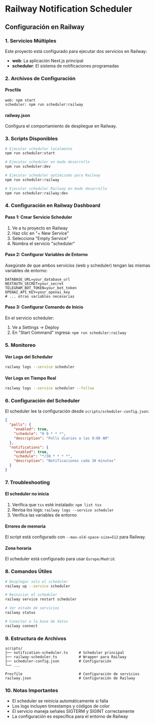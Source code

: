 # Railway Notification Scheduler

## Configuración en Railway

### 1. Servicios Múltiples

Este proyecto está configurado para ejecutar dos servicios en Railway:

- **web**: La aplicación Next.js principal
- **scheduler**: El sistema de notificaciones programadas

### 2. Archivos de Configuración

#### Procfile
```
web: npm start
scheduler: npm run scheduler:railway
```

#### railway.json
Configura el comportamiento de despliegue en Railway.

### 3. Scripts Disponibles

```bash
# Ejecutar scheduler localmente
npm run scheduler:start

# Ejecutar scheduler en modo desarrollo
npm run scheduler:dev

# Ejecutar scheduler optimizado para Railway
npm run scheduler:railway

# Ejecutar scheduler Railway en modo desarrollo
npm run scheduler:railway:dev
```

### 4. Configuración en Railway Dashboard

#### Paso 1: Crear Servicio Scheduler
1. Ve a tu proyecto en Railway
2. Haz clic en "+ New Service"
3. Selecciona "Empty Service"
4. Nombra el servicio "scheduler"

#### Paso 2: Configurar Variables de Entorno
Asegúrate de que ambos servicios (web y scheduler) tengan las mismas variables de entorno:

```env
DATABASE_URL=your_database_url
NEXTAUTH_SECRET=your_secret
TELEGRAM_BOT_TOKEN=your_bot_token
OPENAI_API_KEY=your_openai_key
# ... otras variables necesarias
```

#### Paso 3: Configurar Comando de Inicio
En el servicio scheduler:
1. Ve a Settings → Deploy
2. En "Start Command" ingresa: `npm run scheduler:railway`

### 5. Monitoreo

#### Ver Logs del Scheduler
```bash
railway logs --service scheduler
```

#### Ver Logs en Tiempo Real
```bash
railway logs --service scheduler --follow
```

### 6. Configuración del Scheduler

El scheduler lee la configuración desde `scripts/scheduler-config.json`:

```json
{
  "polls": {
    "enabled": true,
    "schedule": "0 9 * * *",
    "description": "Polls diarios a las 9:00 AM"
  },
  "notifications": {
    "enabled": true,
    "schedule": "*/30 * * * *",
    "description": "Notificaciones cada 30 minutos"
  }
}
```

### 7. Troubleshooting

#### El scheduler no inicia
1. Verifica que `tsx` esté instalado: `npm list tsx`
2. Revisa los logs: `railway logs --service scheduler`
3. Verifica las variables de entorno

#### Errores de memoria
El script está configurado con `--max-old-space-size=512` para Railway.

#### Zona horaria
El scheduler está configurado para usar `Europe/Madrid`.

### 8. Comandos Útiles

```bash
# Desplegar solo el scheduler
railway up --service scheduler

# Reiniciar el scheduler
railway service restart scheduler

# Ver estado de servicios
railway status

# Conectar a la base de datos
railway connect
```

### 9. Estructura de Archivos

```
scripts/
├── notification-scheduler.ts     # Scheduler principal
├── railway-scheduler.ts          # Wrapper para Railway
├── scheduler-config.json         # Configuración
└── ...

Procfile                          # Configuración de servicios
railway.json                      # Configuración de Railway
```

### 10. Notas Importantes

- El scheduler se reinicia automáticamente si falla
- Los logs incluyen timestamps y códigos de color
- El servicio maneja señales SIGTERM y SIGINT correctamente
- La configuración es específica para el entorno de Railway